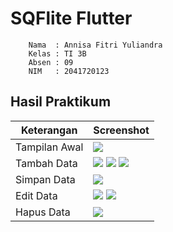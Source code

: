 # SQFlite Flutter

        Nama  : Annisa Fitri Yuliandra
        Kelas : TI 3B
        Absen : 09
        NIM   : 2041720123

## Hasil Praktikum
| Keterangan | Screenshot |
| ----- | --- |
| Tampilan Awal  | ![](images/1.jpeg) |
| Tambah Data | ![](images/3.jpeg) ![](images/4.jpeg) ![](images/2.jpeg) |
| Simpan Data | ![](images/5.jpeg) |
| Edit Data | ![](images/6.jpeg) ![](images/7.jpeg) |
| Hapus Data | ![](images/8.jpeg) |
